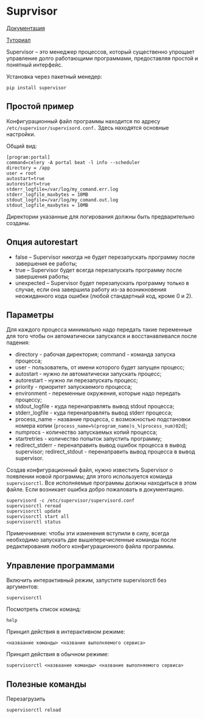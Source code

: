 # Suprvisor

[Документация](http://supervisord.org/running.html)

[Туториал](https://www.8host.com/blog/ustanovka-i-upravlenie-supervisor-na-servere-ubuntu-i-debian/?ysclid=lmiyi6wak475505912)

Supervisor – это менеджер процессов, который существенно упрощает управление долго работающими программами, предоставляя простой и понятный интерфейс.

Установка через пакетный менедер:
```
pip install supervisor
```

## Простой пример
Конфигурационный файл программы находится по адресу `/etc/supervisor/supervisord.conf.` Здесь находятся основные настройки.

Общий вид:

```properties
[program:portal]
command=celery -A portal beat -l info --scheduler 
directory = /app
user = root
autostart=true
autorestart=true
stderr_logfile=/var/log/my_comand.err.log
stderr_logfile_maxbytes = 10MB
stdout_logfile=/var/log/my_comand.out.log
stdout_logfile_maxbytes = 10MB
```
Директории указанные для  логирования должны быть предварительно созданы.
## Опция autorestart
- false – Supervisor никогда не будет перезапускать программу после завершения ее работы;
- true – Supervisor будет всегда перезапускать программу после завершения работы;
- unexpected – Supervisor будет перезапускать программу только в случае, если она завершила работу из-за возникновения неожиданного кода ошибки (любой стандартный код, кроме 0 и 2).

## Параметры

Для каждого процесса минимально надо передать такие переменные для того чтобы он автоматически запускался и восстанавливался после падения:

- directory - рабочая директория;
command - команда запуска процесса;
- user - пользователь, от имени которого будет запущен процесс;
- autostart - нужно ли автоматически запускать процесс;
- autorestart - нужно ли перезапускать процесс;
- priority - приоритет запускаемого процесса;
- environment - переменные окружения, которые надо передать процессу;
- stdout_logfile - куда перенаправлять вывод stdout процесса;
- stderr_logfile - куда перенаправлять вывод stderr процесса;
- process_name - название процесса, с возможностью подстановки номера копии (`process_name=%(program_name)s_%(process_num)02d`);
- numprocs - количество запускаемых копий процесса;
- startretries - количество попыток запустить программу;
- redirect_stderr - перенаправить вывод ошибок процесса в вывод supervisor;
redirect_stdout - перенаправить вывод процесса в вывод supervisor.

Создав конфигурационный файл, нужно известить Supervisor о появлении новой программы; для этого используется команда `supervisorctl`. 
Все исполняемые программы должны находиться в этом файле. Если возникает ошибка добро пожаловать в документацию. 

```bush
supervisord -c /etc/supervisor/supervisord.conf 
supervisorctl reread
supervisorctl update
supervisorctl start all
supervisorctl status
```
Примечниение: чтобы эти изменения вступили в силу, всегда необходимо запускать две вышеперечисленные команды после редактирования любого конфигурационного файла программы.

## Управление программами
Включить интерактивный режим, запустите supervisorctl без аргументов:
```
supervisorctl
```
Посмотреть список команд:
```
help
```
Принцип действия в интерактивном режиме:
```
<назваание команды> <название выполняемого сервиса>
```
Принцип действия в обычном режиме:
```
supervisorctl <назваание команды> <название выполняемого сервиса>
```
## Полезные команды
Перезагрузить
```
supervisorctl reload
```